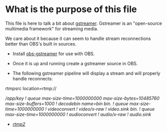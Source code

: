 # What is the purpose of this file

This file is here to talk a bit about [gstreamer](https://github.com/GStreamer/gstreamer). Gstreamer is an "open-source multimedia framework" for streaming media. 

We care about it because it can seem to handle stream reconnections better than OBS's built in sources.

- Install [obs-gstreamer](https://obsproject.com/forum/resources/obs-gstreamer.696/) for use with OBS.


- Once it is up and running create a gstreamer source in OBS.

- The following gstreamer pipeline will display a stream and will properly handle reconnects:

rtmpsrc location=rtmp://<address>/app/key ! queue max-size-time=1000000000 max-size-bytes=10485760 max-size-buffers=1000 ! decodebin name=bin 
bin. ! queue max-size-time=1000000000 ! videoconvert ! video/x-raw ! video.sink 
bin. ! queue max-size-time=1000000000 ! audioconvert ! audio/x-raw ! audio.sink

- [rtmp2](https://gstreamer.freedesktop.org/documentation/rtmp2/rtmp2src.html?gi-language=c)
